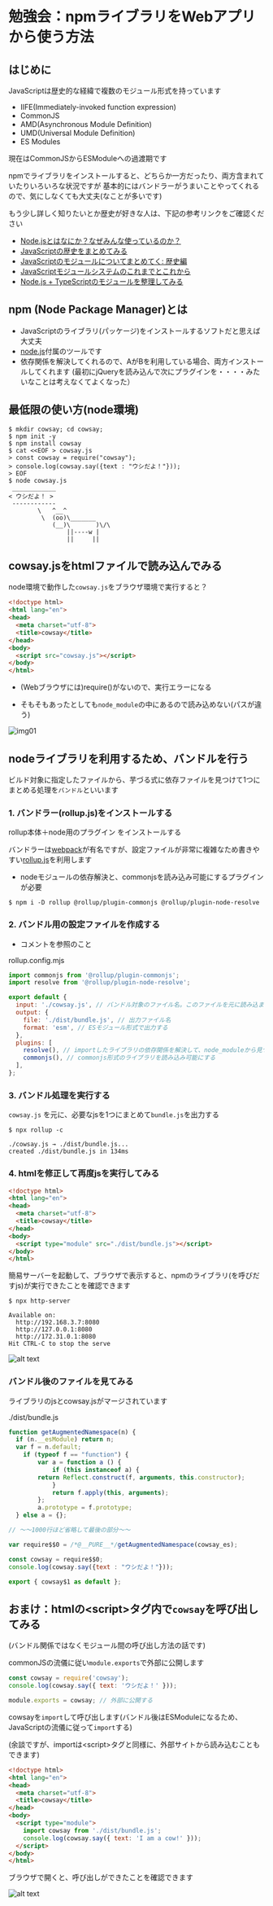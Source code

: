 # 勉強会：npmライブラリをWebアプリから使う方法

## はじめに

JavaScriptは歴史的な経緯で複数のモジュール形式を持っています
* IIFE(Immediately-invoked function expression)
* CommonJS
* AMD(Asynchronous Module Definition)
* UMD(Universal Module Definition)
* ES Modules

現在はCommonJSからESModuleへの過渡期です

npmでライブラリをインストールすると、どちらか一方だったり、両方含まれていたりいろいろな状況ですが
基本的にはバンドラーがうまいことやってくれるので、気にしなくても大丈夫(なことが多いです)

もう少し詳しく知りたいとか歴史が好きな人は、下記の参考リンクをご確認ください
* [Node.jsとはなにか？なぜみんな使っているのか？](https://qiita.com/non_cal/items/a8fee0b7ad96e67713eb)
* [JavaScriptの歴史をまとめてみる](https://frog-song.hatenablog.com/entry/2020/12/04/005522)
* [JavaScriptのモジュールについてまとめてく: 歴史編](https://zenn.dev/ebi_yu/scraps/db4c7d1f3e883a)
* [JavaScriptモジュールシステムのこれまでとこれから](https://qiita.com/riku_takeuchi/items/4fd0bca8a99ac14aed45)
* [Node.js + TypeScriptのモジュールを整理してみる](https://blog.koh.dev/2024-04-23-nodejs-typescript-module/)


## npm (Node Package Manager)とは

* JavaScriptのライブラリ(パッケージ)をインストールするソフトだと思えば大丈夫
* [node.js](https://nodejs.org/)付属のツールです
* 依存関係を解決してくれるので、AがBを利用している場合、両方インストールしてくれます
  (最初にjQueryを読み込んで次にプラグインを・・・・みたいなことは考えなくてよくなった）

## 最低限の使い方(node環境)
```
$ mkdir cowsay; cd cowsay;
$ npm init -y
$ npm install cowsay
$ cat <<EOF > cowsay.js
> const cowsay = require("cowsay");
> console.log(cowsay.say({text : "ウシだよ！"}));
> EOF
$ node cowsay.js
 ____________
< ウシだよ！ >
 ------------
        \   ^__^
         \  (oo)\_______
            (__)\       )\/\
                ||----w |
                ||     ||
```


## cowsay.jsをhtmlファイルで読み込んでみる

node環境で動作した`cowsay.js`をブラウザ環境で実行すると？

```html
<!doctype html>
<html lang="en">
<head>
  <meta charset="utf-8">
  <title>cowsay</title>
</head>
<body>
  <script src="cowsay.js"></script>
</body>
</html>
```

* (Webブラウザには)require()がないので、実行エラーになる

* そもそもあったとしても`node_module`の中にあるので読み込めない(パスが違う)

![img01](image.png)

## nodeライブラリを利用するため、バンドルを行う

ビルド対象に指定したファイルから、芋づる式に依存ファイルを見つけて1つにまとめる処理を`バンドル`といいます

### 1. バンドラー(rollup.js)をインストールする

rollup本体＋node用のプラグイン をインストールする

バンドラーは[webpack](https://webpack.js.org/)が有名ですが、設定ファイルが非常に複雑なため書きやすい[rollup.js](https://rollupjs.org/)を利用します

* nodeモジュールの依存解決と、commonjsを読み込み可能にするプラグインが必要

```
$ npm i -D rollup @rollup/plugin-commonjs @rollup/plugin-node-resolve
```

### 2. バンドル用の設定ファイルを作成する

* コメントを参照のこと

rollup.config.mjs
```js
import commonjs from '@rollup/plugin-commonjs';
import resolve from '@rollup/plugin-node-resolve';

export default {
  input: './cowsay.js', // バンドル対象のファイル名。このファイルを元に読み込まれているjsを探してまとめる
  output: {
    file: './dist/bundle.js', // 出力ファイル名
    format: 'esm', // ESモジュール形式で出力する
  },
  plugins: [
    resolve(), // importしたライブラリの依存関係を解決して、node_moduleから見つける
    commonjs(), // commonjs形式のライブラリを読み込み可能にする
  ],
};
```

### 3. バンドル処理を実行する

`cowsay.js` を元に、必要なjsを1つにまとめて`bundle.js`を出力する

```
$ npx rollup -c

./cowsay.js → ./dist/bundle.js...
created ./dist/bundle.js in 134ms
```

### 4. htmlを修正して再度jsを実行してみる

```html
<!doctype html>
<html lang="en">
<head>
  <meta charset="utf-8">
  <title>cowsay</title>
</head>
<body>
  <script type="module" src="./dist/bundle.js"></script>
</body>
</html>
```



簡易サーバーを起動して、ブラウザで表示すると、npmのライブラリ(を呼びだすjs)が実行できたことを確認できます
```
$ npx http-server

Available on:
  http://192.168.3.7:8080
  http://127.0.0.1:8080
  http://172.31.0.1:8080
Hit CTRL-C to stop the serve
```

![alt text](image-1.png)


### バンドル後のファイルを見てみる

ライブラリのjsとcowsay.jsがマージされています

./dist/bundle.js

```js
function getAugmentedNamespace(n) {
  if (n.__esModule) return n;
  var f = n.default;
	if (typeof f == "function") {
		var a = function a () {
			if (this instanceof a) {
        return Reflect.construct(f, arguments, this.constructor);
			}
			return f.apply(this, arguments);
		};
		a.prototype = f.prototype;
  } else a = {};

// ～～1000行ほど省略して最後の部分～～

var require$$0 = /*@__PURE__*/getAugmentedNamespace(cowsay_es);

const cowsay = require$$0;
console.log(cowsay.say({text : "ウシだよ！"}));

export { cowsay$1 as default };
```


## おまけ：htmlの&lt;script&gt;タグ内で`cowsay`を呼び出してみる

(バンドル関係ではなくモジュール間の呼び出し方法の話です)

commonJSの流儀に従い`module.exports`で外部に公開します

```js
const cowsay = require('cowsay');
console.log(cowsay.say({ text: 'ウシだよ！' }));

module.exports = cowsay; // 外部に公開する
```




cowsayを`import`して呼び出します(バンドル後はESModuleになるため、JavaScriptの流儀に従って`import`する)

(余談ですが、importは&lt;script&gt;タグと同様に、外部サイトから読み込むこともできます)

```html
<!doctype html>
<html lang="en">
<head>
  <meta charset="utf-8">
  <title>cowsay</title>
</head>
<body>
  <script type="module">
    import cowsay from './dist/bundle.js';
    console.log(cowsay.say({ text: 'I am a cow!' }));
  </script>
</body>
</html>
```

ブラウザで開くと、呼び出しができたことを確認できます

![alt text](image-2.png)
